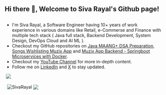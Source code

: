 ## Hi there 👋, Welcome to Siva Rayal's Github page!

<!--
**SivaRayal/SivaRayal** is a ✨ _special_ ✨ repository because its `README.md` (this file) appears on your GitHub profile.

Here are some ideas to get you started:

- 🔭 I’m currently working on ...
- 🌱 I’m currently learning ...
- 👯 I’m looking to collaborate on ...
- 🤔 I’m looking for help with ...
- 💬 Ask me about ...
- 📫 How to reach me: ...
- 😄 Pronouns: ...
- ⚡ Fun fact: ...
-->
<h2 align="center"></h2>
<ul>
  <li>I'm Siva Rayal, a Software Engineer having 10+ years of work experience in various domains like Retail, e-Commerse and Finance with multiple tech stack ( Java full stack, Backend Development, System Design, DevOps Cloud and AI ML ).</li>
  <li>Checkout my GitHub repositories on <a href = "https://github.com/SivaRayal/Java">Java MAANG+ DSA Preparation</a>, <a href = "https://github.com/SivaRayal/MuzixApp">Songs Wishlisting Muzix App</a> and <a href = "https://github.com/SivaRayal/MuzixAPI"> Muzix App Backend - Springboot Microservices with Docker</a>.</li>
  <li>Checkout my <a href="https://www.youtube.com/@SIVAKURUVA/videos">YouTube Channel</a> for more in-depth content.</li>
  <li>Follow me on <a href="https://www.linkedin.com/in/siva-kuruva-b3b618109/">LinkedIn</a> and <a href="https://x.com/8055SIVA">X</a> to stay updated.</li>
</ul>

&nbsp;![](https://komarev.com/ghpvc/?username=SivaRayal&color=brightgreen)
<p>&nbsp;
  <img align="center" src="https://github-readme-stats.vercel.app/api?username=SivaRayal&show_icons=true&locale=en" alt="SivaRayal" />
  <img align="center" src="https://github-readme-stats.vercel.app/api/top-langs/?username=SivaRayal&layout=compact&langs_count=10&show_icons=true&theme=transparent" />
</p>
